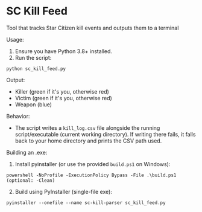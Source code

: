 # SC Kill Feed

Tool that tracks Star Citizen kill events and outputs them to a terminal

Usage:

1. Ensure you have Python 3.8+ installed.
2. Run the script:

```
python sc_kill_feed.py
```

Output:
- Killer (green if it's you, otherwise red)
- Victim (green if it's you, otherwise red)
- Weapon (blue)
 
Behavior:
- The script writes a `kill_log.csv` file alongside the running script/executable (current working directory). If writing there fails, it falls back to your home directory and prints the CSV path used.

Building an .exe:

1. Install pyinstaller (or use the provided `build.ps1` on Windows):

```
powershell -NoProfile -ExecutionPolicy Bypass -File .\build.ps1 (optional: -Clean)
```

2. Build using PyInstaller (single-file exe):

```
pyinstaller --onefile --name sc-kill-parser sc_kill_feed.py 
```
